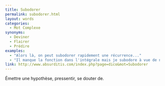 ```yaml
---
title: Subodorer
permalink: subodorer.html
layout: words
categories:
  - Mot Complexe
synonyms:
  - Deviner
  - Flairer
  - Prédire
examples:
  - "Alors là, on peut subodorer rapidement une récurrence..."
  - "Il manque la fonction dans l'intégrale mais je subodore à vue de nez qu'il s'agit de l'intégrale de ln(x) autour de 0 qui vous plonge dans une indicible indécision..."
link: http://www.absurditis.com/index.php?page=dico&mot=Subodorer
---
```


Émettre une hypothèse, pressentir, se douter de.
